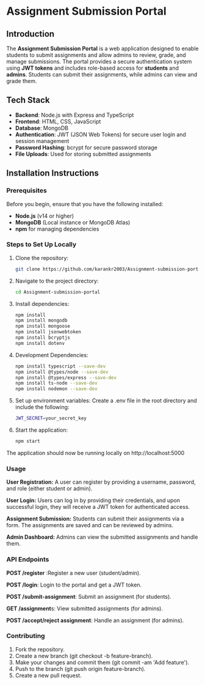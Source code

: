 # Assignment Submission Portal

## Introduction
The **Assignment Submission Portal** is a web application designed to enable students to submit assignments and allow admins to review, grade, and manage submissions. The portal provides a secure authentication system using **JWT tokens** and includes role-based access for **students** and **admins**. Students can submit their assignments, while admins can view and grade them.

## Tech Stack
- **Backend**: Node.js with Express and TypeScript
- **Frontend**: HTML, CSS, JavaScript
- **Database**: MongoDB
- **Authentication**: JWT (JSON Web Tokens) for secure user login and session management
- **Password Hashing**: bcrypt for secure password storage
- **File Uploads**: Used for storing submitted assignments


## Installation Instructions

### Prerequisites
Before you begin, ensure that you have the following installed:
- **Node.js** (v14 or higher)
- **MongoDB** (Local instance or MongoDB Atlas)
- **npm** for managing dependencies

### Steps to Set Up Locally

1. Clone the repository:
   ```bash
   git clone https://github.com/karankr2003/Assignment-submission-portal

2. Navigate to the project directory:
   ```bash
   cd Assignment-submission-portal

3. Install dependencies:
   ```bash
   npm install
   npm install mongodb
   npm install mongoose
   npm install jsonwebtoken
   npm install bcryptjs
   npm install dotenv

4. Development Dependencies:
   ```bash
   npm install typescript --save-dev
   npm install @types/node --save-dev
   npm install @types/express --save-dev
   npm install ts-node --save-dev
   npm install nodemon --save-dev

5. Set up environment variables: Create a .env file in the root directory and include the following:
   ```bash
   JWT_SECRET=your_secret_key

6. Start the application:
   ```bash
   npm start

The application should now be running locally on http://localhost:5000

### Usage

   **User Registration:** A user can register by providing a username, password, and role (either student or admin).
   
   **User Login:** Users can log in by providing their credentials, and upon successful login, they will receive a JWT token for authenticated access.
   
   **Assignment Submission:** Students can submit their assignments via a form. The assignments are saved and can be reviewed by admins.
   
**Admin Dashboard:** Admins can view the submitted assignments and handle them.

### API Endpoints
   **POST /register** :Register a new user (student/admin).
   
   **POST /login**: Login to the portal and get a JWT token.
   
   **POST /submit-assignment**: Submit an assignment (for students).
   
   **GET /assignment**s: View submitted assignments (for admins).
   
   **POST /accept/reject assignment**: Handle an assignment (for admins).


### Contributing
   1. Fork the repository.
   2. Create a new branch (git checkout -b feature-branch).
   3. Make your changes and commit them (git commit -am 'Add feature').
   4. Push to the branch (git push origin feature-branch).
   5. Create a new pull request.


